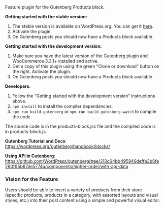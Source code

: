 Feature plugin for the Gutenberg Products block.

**Getting started with the stable version:**
1. The stable version is available on WordPress.org. You can get it [here](#updatethiswhenpluginislive).
2. Activate the plugin.
3. On Gutenberg posts you should now have a Products block available.

**Getting started with the development version:**
1. Make sure you have the latest version of the Gutenberg plugin and WooCommerce 3.3.1+ installed and active.
2. Get a copy of this plugin using the green "Clone or download" button on the right. Activate the plugin.
3. On Gutenberg posts you should now have a Products block available.

**Developers:**
1. Follow the "Getting started with the development version" instructions above.
2. `npm install` to install the compiler dependencies.
3. `npm run build-gutenberg` or `npm run build-gutenberg-watch` to compile the code.

The source code is in the products-block.jsx file and the compiled code is in products-block.js.

**Gutenberg Tutorial and Docs**: https://wordpress.org/gutenberg/handbook/blocks/

**Using API in Gutenberg**: https://github.com/WordPress/gutenberg/tree/213c64bb495946deffa3b6fe260f95b87de5774a/components/higher-order/with-api-data

### Vision for the Feature

Users should be able to insert a variety of products from their store (specific products, products in a category, with assorted layouts and visual styles, etc.) into their post content using a simple and powerful visual editor.
